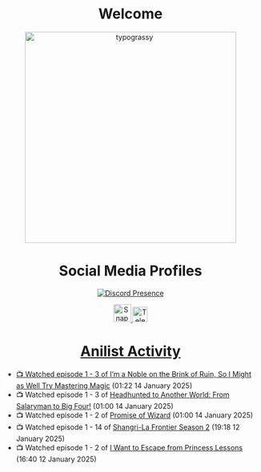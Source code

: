 <div align="center">

# Welcome
<a href="https://github.com/kawarimidoll/typograssy">
    <img alt="typograssy" src="https://typograssy.deno.dev/api?text=%E3%82%88%E3%81%86%E3%81%93%E3%81%9D%E3%81%BF%E3%81%AA%E3%81%95%E3%82%93%20-%20Sheby--&&l0=none&l1=82d9d0&l2=027353&l3=038c4c&l4=01402e&bg=none&frame=none&speed=100&comment=" width="421.99">
</a>

</div>

<div align="center">

# Social Media Profiles

[![Discord Presence](https://lanyard.cnrad.dev/api/612532963938271232)](https://discord.com/users/612532963938271232)


<a href="https://www.snapchat.com/add/a.sheby" title="Snapchat Profile">
    <img src="https://www.freepnglogos.com/uploads/snapchat-logo-png-0.png" width="35" alt="Snapchat Logo" />


<a href="https://t.me/ASheby" title="Telegram Profile">
    <img src="https://www.freepnglogos.com/uploads/telegram-logo-png-0.png" width="30" alt="Telegram Logo" />


</div>

<div align="center">

# Anilist Activity

</div>

<!-- ANILIST_ACTIVITY:start -->

-   📺 Watched episode 1 - 3 of [I’m a Noble on the Brink of Ruin, So I Might as Well Try Mastering Magic](https://anilist.co/anime/176063) (01:22 14 January 2025)
-   📺 Watched episode 1 - 3 of [Headhunted to Another World: From Salaryman to Big Four!](https://anilist.co/anime/179689) (01:00 14 January 2025)
-   📺 Watched episode 1 - 2 of [Promise of Wizard](https://anilist.co/anime/170916) (01:00 14 January 2025)
-   📺 Watched episode 1 - 14 of [Shangri-La Frontier Season 2](https://anilist.co/anime/176508) (19:18 12 January 2025)
-   📺 Watched episode 1 - 2 of [I Want to Escape from Princess Lessons](https://anilist.co/anime/170650) (16:40 12 January 2025)

<!-- ANILIST_ACTIVITY:end -->
